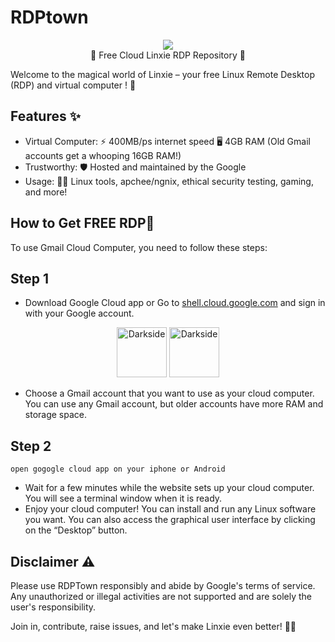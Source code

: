 # RDPtown
<p align="center">
<img src="https://github.com/AryanVBW/RDPtown/releases/download/l1/rdp2-removebg-preview.png" height=""><br>
🌟 Free Cloud Linxie RDP Repository 🚀
</p>


Welcome to the magical world of Linxie – your free Linux Remote Desktop (RDP) and virtual computer ! 🎉

## Features ✨
- Virtual Computer: ⚡️ 400MB/ps internet speed 🖥️ 4GB RAM (Old Gmail accounts get a whooping 16GB RAM!)
- Trustworthy: 🛡️ Hosted and maintained by the  Google
- Usage: 👨‍💻 Linux tools, apchee/ngnix, ethical security testing, gaming, and more!

## How to Get FREE RDP🚀
To use Gmail Cloud Computer, you need to follow these steps:
## Step 1
 - Download Google Cloud app or Go to [shell.cloud.google.com](https://shell.cloud.google.com/) and sign in with your Google account.

<p align="center">
   <a href="https://f-droid.org/repo/com.termux_118.apk"><img src="https://github.com/AryanVBW/RDPtown/releases/download/l1/Capture-removebg-preview.png" height="80" alt="Darkside"></a>
   <a href="https://f-droid.org/repo/com.termux_118.apk"><img src="https://github.com/AryanVBW/RDPtown/releases/download/l1/Capture1-removebg-preview.1.png" height="80" alt="Darkside"></a></p>
</p>

 - Choose a Gmail account that you want to use as your cloud computer. You can use any Gmail account, but older accounts have more RAM and storage space.
 ## Step 2
    open gogogle cloud app on your iphone or Android 
    
 - Wait for a few minutes while the website sets up your cloud computer. You will see a terminal window when it is ready.
 - Enjoy your cloud computer! You can install and run any Linux software you want. You can also access the graphical user interface by clicking on the “Desktop” button.

## Disclaimer ⚠️
Please use RDPTown responsibly and abide by Google's terms of service. Any unauthorized or illegal activities are not supported and are solely the user's responsibility.

Join in, contribute, raise issues, and let's make Linxie even better! 🚧✨
